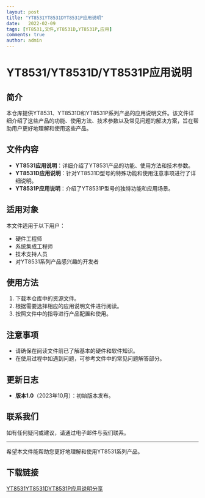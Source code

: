 ```yaml
---
layout: post
title: "YT8531YT8531DYT8531P应用说明"
date:   2022-02-09
tags: [YT8531,文件,YT8531D,YT8531P,应用]
comments: true
author: admin
---
```

# YT8531/YT8531D/YT8531P应用说明

## 简介
本仓库提供YT8531、YT8531D和YT8531P系列产品的应用说明文件。该文件详细介绍了这些产品的功能、使用方法、技术参数以及常见问题的解决方案，旨在帮助用户更好地理解和使用这些产品。

## 文件内容
- **YT8531应用说明**：详细介绍了YT8531产品的功能、使用方法和技术参数。
- **YT8531D应用说明**：针对YT8531D型号的特殊功能和使用注意事项进行了详细说明。
- **YT8531P应用说明**：介绍了YT8531P型号的独特功能和应用场景。

## 适用对象
本文件适用于以下用户：
- 硬件工程师
- 系统集成工程师
- 技术支持人员
- 对YT8531系列产品感兴趣的开发者

## 使用方法
1. 下载本仓库中的资源文件。
2. 根据需要选择相应的应用说明文件进行阅读。
3. 按照文件中的指导进行产品配置和使用。

## 注意事项
- 请确保在阅读文件前已了解基本的硬件和软件知识。
- 在使用过程中如遇到问题，可参考文件中的常见问题解答部分。

## 更新日志
- **版本1.0**（2023年10月）：初始版本发布。

## 联系我们
如有任何疑问或建议，请通过电子邮件与我们联系。

---

希望本文件能帮助您更好地理解和使用YT8531系列产品。

## 下载链接

[YT8531YT8531DYT8531P应用说明分享](https://pan.quark.cn/s/642ee536b5ee)